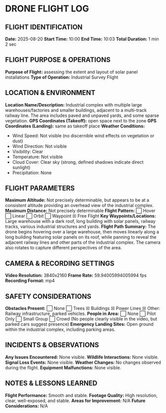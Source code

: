# DRONE FLIGHT LOG

## FLIGHT IDENTIFICATION

**Date:** 2025-08-20
**Start Time:** 10:00
**End Time:** 10:03
**Total Duration:** 1 min 2 sec

## FLIGHT PURPOSE & OPERATIONS

**Purpose of Flight:** assessing the extent and layout of solar panel installations
**Type of Operation:** Industrial Survey Flight

## LOCATION & ENVIRONMENT

**Location Name/Description:** Industrial complex with multiple large warehouses/factories and smaller buildings, adjacent to a multi-track railway line. The area includes paved and unpaved yards, and some sparse vegetation.
**GPS Coordinates (Takeoff):** open space next to the zone
**GPS Coordinates (Landing):** same as takeoff place
**Weather Conditions:**
- Wind Speed: Not visible (no discernible wind effects on vegetation or dust)
- Wind Direction: Not visible
- Visibility: Clear
- Temperature: Not visible
- Cloud Cover: Clear sky (strong, defined shadows indicate direct sunlight)
- Precipitation: None

## FLIGHT PARAMETERS

**Maximum Altitude:** Not precisely determinable, but appears to be at a consistent altitude providing an overhead view of the industrial complex.
**Maximum Distance:** Not precisely determinable
**Flight Pattern:** ⬜ Hover ⬜ Linear ⬜ Orbit ⬜ Waypoint ☒ Free Flight
**Key Waypoints/Locations:** Large warehouse with a dark roof, long building with solar panels, railway tracks, various industrial structures and yards.
**Flight Path Summary:** The drone begins hovering over a large warehouse, then moves linearly along a long building featuring solar panels on its roof, while panning to reveal the adjacent railway lines and other parts of the industrial complex. The camera also rotates to capture different perspectives of the area.

## CAMERA & RECORDING SETTINGS

**Video Resolution:** 3840x2160
**Frame Rate:** 59.94005994005994 fps
**Recording Format:** mp4

## SAFETY CONSIDERATIONS

**Obstacles Present:** ⬜ None ⬜ Trees ☒ Buildings ☒ Power Lines ☒ Other: Railway infrastructure, parked vehicles.
**People in Area:** ⬜ None ⬜ Pilot Only ⬜ Small Group ⬜ Crowd (No people clearly visible in the video, but parked cars suggest presence)
**Emergency Landing Sites:** Open ground within the industrial complex, including parking areas.

## INCIDENTS & OBSERVATIONS

**Any Issues Encountered:** None visible.
**Wildlife Interactions:** None visible.
**Signal Loss Events:** None visible.
**Weather Changes:** No changes observed during the flight.
**Equipment Malfunctions:** None visible.

## NOTES & LESSONS LEARNED

**Flight Performance:** Smooth and stable.
**Footage Quality:** High resolution, clear, well-exposed, and stable.
**Areas for Improvement:** N/A
**Future Considerations:** N/A